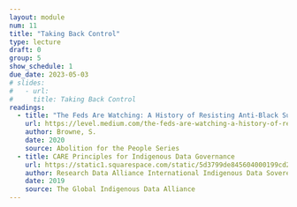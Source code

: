 ```yaml
---
layout: module
num: 11
title: "Taking Back Control"
type: lecture
draft: 0
group: 5
show_schedule: 1
due_date: 2023-05-03
# slides:
#   - url: 
#     title: Taking Back Control
readings:
  - title: "The Feds Are Watching: A History of Resisting Anti-Black Surveillance"
    url: https://level.medium.com/the-feds-are-watching-a-history-of-resisting-anti-black-surveillance-b2242d6ceaad
    author: Browne, S.
    date: 2020
    source: Abolition for the People Series
  - title: CARE Principles for Indigenous Data Governance
    url: https://static1.squarespace.com/static/5d3799de845604000199cd24/t/6397b363b502ff481fce6baf/1670886246948/CARE%2BPrinciples_One%2BPagers%2BFINAL_Oct_17_2019.pdf
    author: Research Data Alliance International Indigenous Data Sovereignty Interest Group
    date: 2019
    source: The Global Indigenous Data Alliance
---
```

